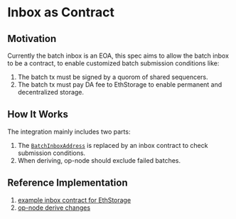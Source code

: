 # Inbox as Contract

## Motivation

Currently the batch inbox is an EOA, this spec aims to allow the batch inbox to be a contract, to enable customized batch submission conditions like:
1. The batch tx must be signed by a quorom of shared sequencers.
2. The batch tx must pay DA fee to EthStorage to enable permanent and decentralized storage.

## How It Works

The integration mainly includes two parts:
1. The [`BatchInboxAddress`](https://github.com/ethereum-optimism/optimism/blob/db107794c0b755bc38a8c62f11c49320c95c73db/op-chain-ops/genesis/config.go#L77) is replaced by an inbox contract to check submission conditions.
2. When deriving, op-node should exclude failed batches.



## Reference Implementation

1. [example inbox contract for EthStorage](https://github.com/blockchaindevsh/es-op-batchinbox/blob/main/src/BatchInbox.sol)
2. [op-node derive changes](https://github.com/ethstorage/optimism/pull/22)